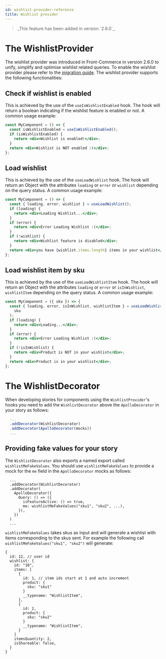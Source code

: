 ```yaml
---
id: wishlist-provider-reference
title: Wishlist provider
---
```


<blockquote class="feature--new">
  _This feature has been added in version `2.6.0`_
</blockquote>

# The WishlistProvider

The wishlist provider was introduced in Front-Commerce in version 2.6.0 to unify, simplify and optimise wishlist related queries. To enable the wishlist provider please refer to the [migration guide](/docs/appendices/migration-guides). The wishlist provider supports the following functionalities:

## Check if wishlist is enabled

This is achieved by the use of the `useIsWishlistEnabled` hook. The hook will return a boolean indicating if the wishlist feature is enabled or not. A common usage example:

```jsx
const MyComponent = () => {
  const isWishlistEnabled = useIsWishlistEnabled();
  if (isWishlistEnabled) {
    return <div>Wishlist is enabled!</div>;
  }
  return <div>Wishlist is NOT enabled :(</div>;
};
```

## Load wishlist

This is achieved by the use of the `useLoadWishlist` hook. The hook will return an Object with the attributes `loading` or `error` or `wishlist` depending on the query status. A common usage example:

```jsx
const MyComponent = () => {
  const { loading, error, wishlist } = useLoadWishlist();
  if (loading) {
    return <div>Loading Wishlist...</div>;
  }
  if (error) {
    return <div>Error Loading Wishlist :(</div>;
  }
  if (!wishlist) {
    return <div>Wishlist feature is disabled</div>;
  }
  return <div>you have {wishlist.items.length} items in your wishlist</div>;
};
```

## Load wishlist item by sku

This is achieved by the use of the `useLoadWishlistItem` hook. The hook will return an Object with the attributes `loading` or `error` or `isInWishlist`, `wishlistItem` depending on the query status. A common usage example:

```jsx
const MyComponent = ({ sku }) => {
  const { loading, error, isInWishlist, wishlistItem } = useLoadWishlistItem(
    sku
  );
  if (loading) {
    return <div>Loading...</div>;
  }
  if (error) {
    return <div>Error Loading Wishlist :(</div>;
  }
  if (!isInWishlist) {
    return <div>Product is NOT in your wishlist</div>;
  }
  return <div>Product is in your wishlist</div>;
};
```

# The WishlistDecorator

When developing stories for components using the `WishlistProvider`'s hooks you need to add the `WishlistDecorator` above the `ApolloDecorator` in your story as follows:

```jsx
  ...
  .addDecorator(WishlistDecorator)
  .addDecorator(ApolloDecorator(mocks))
  ...
```

## Providing fake values for your story

The `WishlistDecorator` also exports a named export called `wishlistMeFakeValues`. You should use `wishlistMeFakeValues` to provide a mock for the `me` field in the `ApolloDecorator` mocks as follows:

```
  ...
  .addDecorator(WishlistDecorator)
  .addDecorator(
    ApolloDecorator({
      Query: () => ({
        isFeatureActive: () => true,
        me: wishlistMeFakeValues("sku1", "sku2", ...),
      }),
    })
  )
  ...
```

`wishlistMeFakeValues` takes skus as input and will generate a wishlist with items corresponding to the skus sent. For example the following call `wishlistMeFakeValues("sku1", "sku2")` will generate:

```json5
{
  id: 12, // user id
  wishlist: {
    id: "10",
    items: [
      {
        id: 1, // item ids start at 1 and auto increment
        product: {
          sku: "sku1"
        }
        __typename: "WishlistItem",
      },
      {
        id: 2,
        product: {
          sku: "sku2"
        }
        __typename: "WishlistItem",
      }
    ]
    itemsQuantity: 2,
    isShareable: false,
  }
}
```
